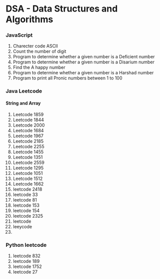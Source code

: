 # DSA - Data Structures and Algorithms

### JavaScript
1.  Charecter code ASCII
2.  Count the number of digit
3.  Program to determine whether a given number is a Deficient number
4.  Program to determine whether a given number is a Disarium number
5.  Find the A happy number
6.  Program to determine whether a given number is a Harshad number
7.  Program to print all Pronic numbers between 1 to 100

### Java Leetcode
#### String and Array
1.  Leetcode 1859 
2.  Leetcode 1844 
3.  Leetcode 2000 
4.  Leetcode 1684 
5.  Leetcode 1967 
6.  Leetcode 2185 
7.  Leetcode 2255 
8.  Leetcode 1455 
9.  Leetcode 1351 
10. Leetcode 2559
11. Leetcode 1295
12. Leetcode 1051
13. Leetcode 1512
14. Leetcode 1662
15. leetcode 2418
16. leetcode 33
17. leetcode 81
18. leetcode 153
19. leetcode 154
20. leetcode 2325
21. leetcode
22. leeycode
23. 


### Python leetcode
1. leetcode 832
2. leetcode 189
3. leetcode 1752
4. leetcode 27
